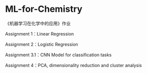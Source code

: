 # ML-for-Chemistry

《机器学习在化学中的应用》作业

Assignment 1：Linear Regression

Assignment 2：Logistic Regression

Assignment 3.1：CNN Model for classification tasks

Assignment 4：PCA, dimensionality reduction and cluster analysis

